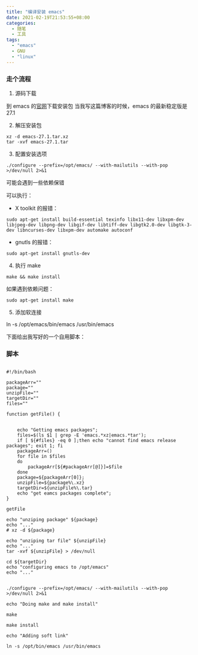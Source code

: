 ```yaml
---
title: "编译安装 emacs"
date: 2021-02-19T21:53:55+08:00
categories:
  - 随笔
  - 工具
tags:
  - "emacs"
  - GNU
  - "linux"
---
```


### 走个流程

1. 源码下载

到 emacs 的[官网](https://www.gnu.org/software/emacs/download.html)下载安装包
当我写这篇博客的时候，emacs 的最新稳定版是 27.1

2. 解压安装包

```shell
xz -d emacs-27.1.tar.xz
tar -xvf emacs-27.1.tar
```
3. 配置安装选项

`./configure --prefix=/opt/emacs/ --with-mailutils --with-pop >/dev/null 2>&1`

可能会遇到一些依赖保错

可以执行：

* X toolkit 的报错：

`sudo apt-get install build-essential texinfo libx11-dev libxpm-dev libjpeg-dev libpng-dev libgif-dev libtiff-dev libgtk2.0-dev libgtk-3-dev libncurses-dev libxpm-dev automake autoconf`

* gnutls 的报错：

`sudo apt-get install gnutls-dev`

4. 执行 make

`make && make install`

如果遇到依赖问题：

`sudo apt-get install make`

5. 添加软连接

ln -s /opt/emacs/bin/emacs /usr/bin/emacs

下面给出我写好的一个自用脚本：

### 脚本

```shell

#!/bin/bash

packageArr=""
package=""
unzipFile=""
targetDir=""
files=""

function getFile() {


    echo "Getting emacs packages";
    files=$(ls $1 | grep -E 'emacs.*xz|emacs.*tar');
    if [ ${#files} -eq 0 ];then echo "cannot find emacs release packages"; exit 1; fi
    packageArr=()
    for file in $files
    do
        packageArr[${#packageArr[@]}]=$file
    done
    package=${packageArr[0]};
    unzipFile=${package%\.xz}
    targetDir=${unzipFile%\.tar}
    echo "get eamcs packages complete";
}

getFile

echo "unziping package" ${package}
echo "..."
# xz -d ${package}

echo "unziping tar file" ${unzipFile}
echo "..."
tar -xvf ${unzipFile} > /dev/null

cd ${targetDir}
echo "configuring emacs to /opt/emacs"
echo "..."


./configure --prefix=/opt/emacs/ --with-mailutils --with-pop >/dev/null 2>&1

echo "Doing make and make install"

make

make install

echo "Adding soft link"

ln -s /opt/bin/emacs /usr/bin/emacs

```
